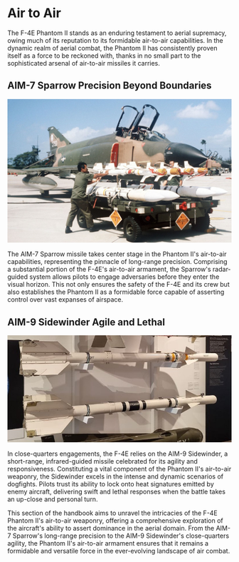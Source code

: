 # Air to Air

The F-4E Phantom II stands as an enduring testament to aerial supremacy, owing much of its
reputation to its formidable air-to-air capabilities. In the dynamic realm of aerial combat, the
Phantom II has consistently proven itself as a force to be reckoned with, thanks in no small part to
the sophisticated arsenal of air-to-air missiles it carries.

## AIM-7 Sparrow Precision Beyond Boundaries

![real_life_aim_7](../../img/real_life_aim_7_hawaii.jpeg)

The AIM-7 Sparrow missile takes center stage in the Phantom II's air-to-air capabilities,
representing the pinnacle of long-range precision. Comprising a substantial portion of the F-4E's
air-to-air armament, the Sparrow's radar-guided system allows pilots to engage adversaries before
they enter the visual horizon. This not only ensures the safety of the F-4E and its crew but also
establishes the Phantom II as a formidable force capable of asserting control over vast expanses of
airspace.

## AIM-9 Sidewinder Agile and Lethal

![real_life_aim_9](../../img/real_life_AIM-9.jpg)

In close-quarters engagements, the F-4E relies on the AIM-9 Sidewinder, a short-range,
infrared-guided missile celebrated for its agility and responsiveness. Constituting a vital
component of the Phantom II's air-to-air weaponry, the Sidewinder excels in the intense and dynamic
scenarios of dogfights. Pilots trust its ability to lock onto heat signatures emitted by enemy
aircraft, delivering swift and lethal responses when the battle takes an up-close and personal turn.

This section of the handbook aims to unravel the intricacies of the F-4E Phantom II's air-to-air
weaponry, offering a comprehensive exploration of the aircraft's ability to assert dominance in the
aerial domain. From the AIM-7 Sparrow's long-range precision to the AIM-9 Sidewinder's
close-quarters agility, the Phantom II's air-to-air armament ensures that it remains a formidable
and versatile force in the ever-evolving landscape of air combat.
